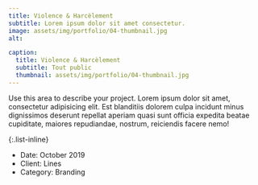 ```yaml
---
title: Violence & Harcèlement
subtitle: Lorem ipsum dolor sit amet consectetur.
image: assets/img/portfolio/04-thumbnail.jpg
alt: 

caption:
  title: Violence & Harcèlement
  subtitle: Tout public
  thumbnail: assets/img/portfolio/04-thumbnail.jpg
---
```

Use this area to describe your project. Lorem ipsum dolor sit amet, consectetur adipisicing elit. Est blanditiis dolorem culpa incidunt minus dignissimos deserunt repellat aperiam quasi sunt officia expedita beatae cupiditate, maiores repudiandae, nostrum, reiciendis facere nemo!

{:.list-inline}
- Date: October 2019
- Client: Lines
- Category: Branding

